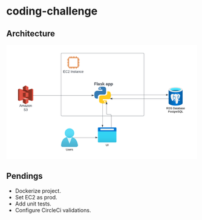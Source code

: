 # coding-challenge
## Architecture
<img title="a title" alt="Alt text" src="/images/model.png">

## Pendings
- Dockerize project.
- Set EC2 as prod.
- Add unit tests.
- Configure CircleCi validations.
